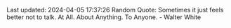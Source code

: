 Last updated: 2024-04-05 17:37:26
Random Quote: Sometimes it just feels better not to talk. At All. About Anything. To Anyone. - Walter White